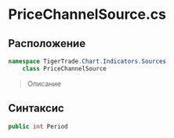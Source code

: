 
# PriceChannelSource.cs
## Расположение
```csharp
namespace TigerTrade.Chart.Indicators.Sources  
    class PriceChannelSource
```

> Описание

## Синтаксис
```csharp
public int Period
```
